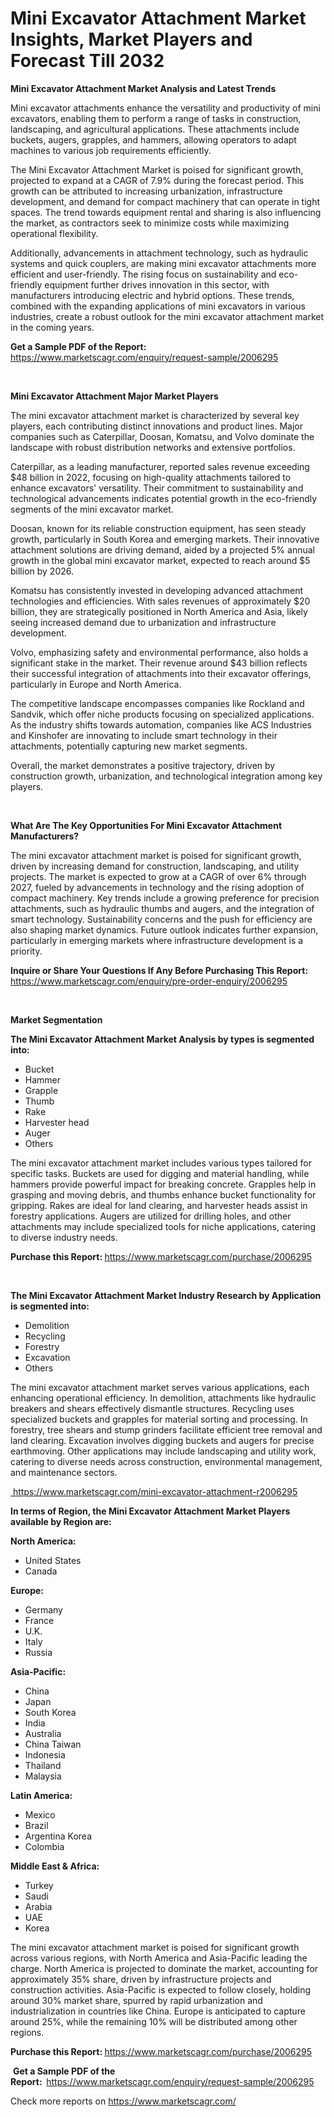 <p><h1>Mini Excavator Attachment Market Insights, Market Players and Forecast Till 2032</h1></p><p><strong>Mini Excavator Attachment Market Analysis and Latest Trends</strong></p>
<p><p>Mini excavator attachments enhance the versatility and productivity of mini excavators, enabling them to perform a range of tasks in construction, landscaping, and agricultural applications. These attachments include buckets, augers, grapples, and hammers, allowing operators to adapt machines to various job requirements efficiently.</p><p>The Mini Excavator Attachment Market is poised for significant growth, projected to expand at a CAGR of 7.9% during the forecast period. This growth can be attributed to increasing urbanization, infrastructure development, and demand for compact machinery that can operate in tight spaces. The trend towards equipment rental and sharing is also influencing the market, as contractors seek to minimize costs while maximizing operational flexibility. </p><p>Additionally, advancements in attachment technology, such as hydraulic systems and quick couplers, are making mini excavator attachments more efficient and user-friendly. The rising focus on sustainability and eco-friendly equipment further drives innovation in this sector, with manufacturers introducing electric and hybrid options. These trends, combined with the expanding applications of mini excavators in various industries, create a robust outlook for the mini excavator attachment market in the coming years.</p></p>
<p><strong>Get a Sample PDF of the Report:&nbsp;</strong> <a href="https://www.marketscagr.com/enquiry/request-sample/2006295?utm_campaign=1166&utm_medium=2&utm_source=Github&utm_content=ia&utm_term=20022025&utm_id=mini-excavator-attachment">https://www.marketscagr.com/enquiry/request-sample/2006295</a></p>
<p>&nbsp;</p>
<p><strong>Mini Excavator Attachment Major Market Players</strong></p>
<p><p>The mini excavator attachment market is characterized by several key players, each contributing distinct innovations and product lines. Major companies such as Caterpillar, Doosan, Komatsu, and Volvo dominate the landscape with robust distribution networks and extensive portfolios.</p><p>Caterpillar, as a leading manufacturer, reported sales revenue exceeding $48 billion in 2022, focusing on high-quality attachments tailored to enhance excavators' versatility. Their commitment to sustainability and technological advancements indicates potential growth in the eco-friendly segments of the mini excavator market. </p><p>Doosan, known for its reliable construction equipment, has seen steady growth, particularly in South Korea and emerging markets. Their innovative attachment solutions are driving demand, aided by a projected 5% annual growth in the global mini excavator market, expected to reach around $5 billion by 2026.</p><p>Komatsu has consistently invested in developing advanced attachment technologies and efficiencies. With sales revenues of approximately $20 billion, they are strategically positioned in North America and Asia, likely seeing increased demand due to urbanization and infrastructure development.</p><p>Volvo, emphasizing safety and environmental performance, also holds a significant stake in the market. Their revenue around $43 billion reflects their successful integration of attachments into their excavator offerings, particularly in Europe and North America. </p><p>The competitive landscape encompasses companies like Rockland and Sandvik, which offer niche products focusing on specialized applications. As the industry shifts towards automation, companies like ACS Industries and Kinshofer are innovating to include smart technology in their attachments, potentially capturing new market segments.</p><p>Overall, the market demonstrates a positive trajectory, driven by construction growth, urbanization, and technological integration among key players.</p></p>
<p>&nbsp;</p>
<p><strong>What Are The Key Opportunities For Mini Excavator Attachment Manufacturers?</strong></p>
<p><p>The mini excavator attachment market is poised for significant growth, driven by increasing demand for construction, landscaping, and utility projects. The market is expected to grow at a CAGR of over 6% through 2027, fueled by advancements in technology and the rising adoption of compact machinery. Key trends include a growing preference for precision attachments, such as hydraulic thumbs and augers, and the integration of smart technology. Sustainability concerns and the push for efficiency are also shaping market dynamics. Future outlook indicates further expansion, particularly in emerging markets where infrastructure development is a priority.</p></p>
<p><strong>Inquire or Share Your Questions If Any Before Purchasing This Report:</strong> <a href="https://www.marketscagr.com/enquiry/pre-order-enquiry/2006295?utm_campaign=1166&utm_medium=2&utm_source=Github&utm_content=ia&utm_term=20022025&utm_id=mini-excavator-attachment">https://www.marketscagr.com/enquiry/pre-order-enquiry/2006295</a></p>
<p>&nbsp;</p>
<p><strong>Market Segmentation</strong></p>
<p><strong>The Mini Excavator Attachment Market Analysis by types is segmented into:</strong></p>
<p><ul><li>Bucket</li><li>Hammer</li><li>Grapple</li><li>Thumb</li><li>Rake</li><li>Harvester head</li><li>Auger</li><li>Others</li></ul></p>
<p><p>The mini excavator attachment market includes various types tailored for specific tasks. Buckets are used for digging and material handling, while hammers provide powerful impact for breaking concrete. Grapples help in grasping and moving debris, and thumbs enhance bucket functionality for gripping. Rakes are ideal for land clearing, and harvester heads assist in forestry applications. Augers are utilized for drilling holes, and other attachments may include specialized tools for niche applications, catering to diverse industry needs.</p></p>
<p><strong>Purchase this Report:&nbsp;</strong><a href="https://www.marketscagr.com/purchase/2006295?utm_campaign=1166&utm_medium=2&utm_source=Github&utm_content=ia&utm_term=20022025&utm_id=mini-excavator-attachment">https://www.marketscagr.com/purchase/2006295</a></p>
<p>&nbsp;</p>
<p><strong>The Mini Excavator Attachment Market Industry Research by Application is segmented into:</strong></p>
<p><ul><li>Demolition</li><li>Recycling</li><li>Forestry</li><li>Excavation</li><li>Others</li></ul></p>
<p><p>The mini excavator attachment market serves various applications, each enhancing operational efficiency. In demolition, attachments like hydraulic breakers and shears effectively dismantle structures. Recycling uses specialized buckets and grapples for material sorting and processing. In forestry, tree shears and stump grinders facilitate efficient tree removal and land clearing. Excavation involves digging buckets and augers for precise earthmoving. Other applications may include landscaping and utility work, catering to diverse needs across construction, environmental management, and maintenance sectors.</p></p>
<p><a href="https://www.marketscagr.com/mini-excavator-attachment-r2006295?utm_campaign=1166&utm_medium=2&utm_source=Github&utm_content=ia&utm_term=20022025&utm_id=mini-excavator-attachment">&nbsp;https://www.marketscagr.com/mini-excavator-attachment-r2006295</a></p>
<p><strong>In terms of Region, the Mini Excavator Attachment Market Players available by Region are:</strong></p>
<p>
    <p> <strong> North America: </strong>
        <ul>
            <li>United States</li>
            <li>Canada</li>
        </ul>
        </p> 
    <p> <strong> Europe: </strong>
        <ul>
            <li>Germany</li>
            <li>France</li>
            <li>U.K.</li>
            <li>Italy</li>
            <li>Russia</li>
        </ul>
        </p> 
    <p> <strong> Asia-Pacific: </strong>
        <ul>
            <li>China</li>
            <li>Japan</li>
            <li>South Korea</li>
            <li>India</li>
            <li>Australia</li>
            <li>China Taiwan</li>
            <li>Indonesia</li>
            <li>Thailand</li>
            <li>Malaysia</li>
        </ul>
        </p> 
    <p> <strong> Latin America: </strong>
        <ul>
            <li>Mexico</li>
            <li>Brazil</li>
            <li>Argentina Korea</li>
            <li>Colombia</li>
        </ul>
        </p> 
    <p> <strong> Middle East & Africa: </strong>
        <ul>
            <li>Turkey</li>
            <li>Saudi</li>
            <li>Arabia</li>
            <li>UAE</li>
            <li>Korea</li>
        </ul>
    </p>
    </p>
<p><p>The mini excavator attachment market is poised for significant growth across various regions, with North America and Asia-Pacific leading the charge. North America is projected to dominate the market, accounting for approximately 35% share, driven by infrastructure projects and construction activities. Asia-Pacific is expected to follow closely, holding around 30% market share, spurred by rapid urbanization and industrialization in countries like China. Europe is anticipated to capture around 25%, while the remaining 10% will be distributed among other regions.</p></p>
<p><strong>Purchase this Report: </strong><a href="https://www.marketscagr.com/purchase/2006295?utm_campaign=1166&utm_medium=2&utm_source=Github&utm_content=ia&utm_term=20022025&utm_id=mini-excavator-attachment">https://www.marketscagr.com/purchase/2006295</a></p>
<p>&nbsp;<strong>Get a Sample PDF of the Report:&nbsp;&nbsp;</strong><a href="https://www.marketscagr.com/enquiry/request-sample/2006295?utm_campaign=1166&utm_medium=2&utm_source=Github&utm_content=ia&utm_term=20022025&utm_id=mini-excavator-attachment">https://www.marketscagr.com/enquiry/request-sample/2006295</a></p>
<p><strong></strong></p>
<p>Check more reports on <a href="https://www.marketscagr.com/?utm_campaign=1166&utm_medium=2&utm_source=Github&utm_content=ia&utm_term=20022025&utm_id=mini-excavator-attachment">https://www.marketscagr.com/</a></p>